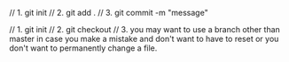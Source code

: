 // 1. git init
// 2. git add .
// 3. git commit -m "message"


// 1. git init
// 2. git checkout
// 3. you may want to use a branch other than master in case you make a mistake and don't want to have to reset or you don't want to permanently change a file.
